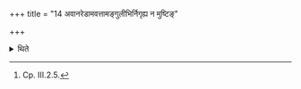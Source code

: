 +++
title = "14 अवानरेडामवत्तामङ्गुलीभिर्निगृह्य न मुष्टिङ्"

+++

<details><summary>थिते</summary>

14. Having held fast the cut out Avāntareḍā with his fingers, he does not make a fist.[^1]   

[^1]: Cp. III.2.5.
</details>
